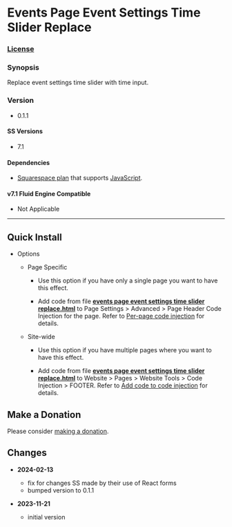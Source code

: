 # Events Page Event Settings Time Slider Replace

### [License][1]

### Synopsis

Replace event settings time slider with time input.

### Version

  * 0.1.1

#### SS Versions

  * 7.1

#### Dependencies

  * [Squarespace plan][2] that supports [JavaScript][3].

#### v7.1 Fluid Engine Compatible

  * Not Applicable

---

## Quick Install

* Options

  * Page Specific
  
    * Use this option if you have only a single page you want to have this
      effect.
      
    * Add code from file **[events page event settings time slider
      replace.html][4]** to Page Settings > Advanced > Page Header Code
      Injection for the page. Refer to [Per-page code injection][5] for details.
      
  * Site-wide
  
    * Use this option if you have multiple pages where you want to have this
      effect.
      
    * Add code from file **[events page event settings time slider
      replace.html][4]** to Website > Pages > Website Tools > Code Injection >
      FOOTER. Refer to [Add code to code injection][6] for details.

## Make a Donation

Please consider [making a donation][7].

## Changes

* **2024-02-13**

  * fix for changes SS made by their use of React forms
  * bumped version to 0.1.1
  
* **2023-11-21**

  * initial version

[1]: https://github.com/tomsWebConsulting/twcsl/blob/main/LICENSE.txt#L1
[2]: https://www.squarespace.com/pricing
[3]: https://en.wikipedia.org/wiki/JavaScript
[4]: events%20page%20event%20settings%20time%20slider%20replace.html#L1
[5]: https://support.squarespace.com/hc/en-us/articles/205815908-Using-code-injection#toc-per-page-code-injection
[6]: https://support.squarespace.com/hc/en-us/articles/205815908-Using-code-injection#toc-add-code-to-code-injection
[7]: https://github.com/tomsWebConsulting/twcsl#make-a-donation

